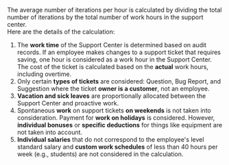 The average number of iterations per hour is calculated by dividing the total number of iterations by the total number of work hours in the support center.<br>
Here are the details of the calculation:
1.	The **work time** of the Support Center is determined based on audit records. If an employee makes changes to a support ticket that requires saving, one hour is considered as a work hour in the Support Center. The cost of the ticket is calculated based on the **actual** work hours, including overtime.
2.	Only certain **types of tickets** are considered: Question, Bug Report, and Suggestion where the ticket **owner is a customer**, not an employee.
3.	**Vacation and sick leaves** are proportionally allocated between the Support Center and proactive work.
4.	Spontaneous **work** on support tickets **on weekends** is not taken into consideration. Payment for **work on holidays** is considered. However, **individual bonuses** or **specific deductions** for things like equipment are not taken into account.
5.  **Individual salaries** that do not correspond to the employee's level standard salary and **custom work schedules** of less than 40 hours per week (e.g., students) are not considered in the calculation.
